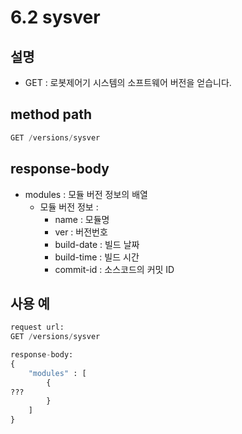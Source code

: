 ﻿# 6.2 sysver

## 설명

- GET : 로봇제어기 시스템의 소프트웨어 버전을 얻습니다.

## method path

```python
GET /versions/sysver
```

## response-body

- modules : 모듈 버전 정보의 배열
  - 모듈 버전 정보 :
    - name : 모듈명
    - ver : 버전번호
    - build-date : 빌드 날짜
    - build-time : 빌드 시간
    - commit-id : 소스코드의 커밋 ID

## 사용 예

```python
request url:
GET /versions/sysver

response-body:
{
    "modules" : [
        {
???
        }
    ] 
}
